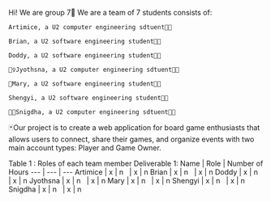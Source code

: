 Hi! We are group 7🤯 We are a team of 7 students consists of:

    Artimice, a U2 computer engineering sdtuent👩‍💻

    Brian, a U2 software engineering student🧑‍💻

    Doddy, a U2 software engineering student🧑‍💻

    🧚‍♀️Jyothsna, a U2 computer engineering sdtuent👩‍💻

    👻Mary, a U2 software engineering student👩‍💻

    Shengyi, a U2 software engineering student👩‍💻

    👸🏽Snigdha, a U2 computer engineering sdtuent👩‍💻

🃏Our project is to create a web application for board game enthusiasts that allows users to connect, share their games, and organize events with two main account types: Player and Game Owner. 

Table 1 : Roles of each team member Deliverable 1:
Name | Role | Number of Hours 
--- | --- | --- 
Artimice | x | n 
&nbsp; | x | n 
Brian | x | n 
&nbsp; | x | n 
Doddy | x | n 
&nbsp; | x | n 
Jyothsna | x | n 
&nbsp; | x | n 
Mary | x | n 
&nbsp; | x | n 
Shengyi | x | n 
&nbsp; | x | n 
Snigdha | x | n 
&nbsp; | x | n 
